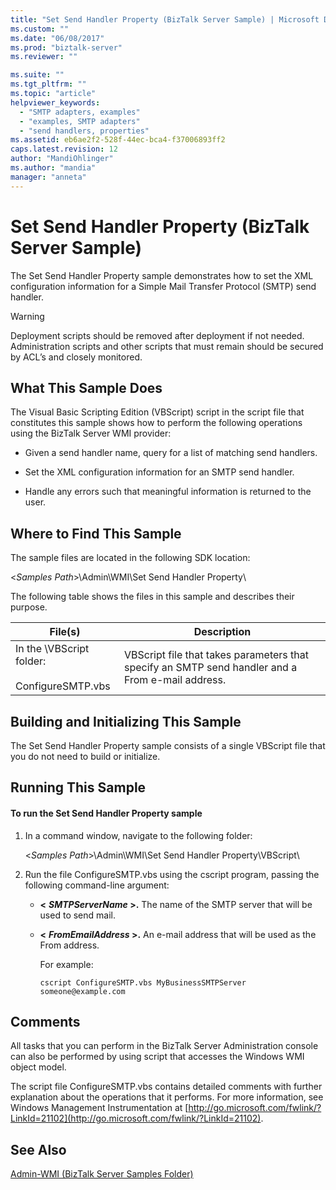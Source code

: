 ```yaml
---
title: "Set Send Handler Property (BizTalk Server Sample) | Microsoft Docs"
ms.custom: ""
ms.date: "06/08/2017"
ms.prod: "biztalk-server"
ms.reviewer: ""

ms.suite: ""
ms.tgt_pltfrm: ""
ms.topic: "article"
helpviewer_keywords: 
  - "SMTP adapters, examples"
  - "examples, SMTP adapters"
  - "send handlers, properties"
ms.assetid: eb6ae2f2-528f-44ec-bca4-f37006893ff2
caps.latest.revision: 12
author: "MandiOhlinger"
ms.author: "mandia"
manager: "anneta"
---
```

# Set Send Handler Property (BizTalk Server Sample)
The Set Send Handler Property sample demonstrates how to set the XML configuration information for a Simple Mail Transfer Protocol (SMTP) send handler.  
  
> [!WARNING]
>  Deployment scripts should be removed after deployment if not needed. Administration scripts and other scripts that must remain should be secured by ACL’s and closely monitored.  
  
## What This Sample Does  
 The Visual Basic Scripting Edition (VBScript) script in the script file that constitutes this sample shows how to perform the following operations using the BizTalk Server WMI provider:  
  
-   Given a send handler name, query for a list of matching send handlers.  
  
-   Set the XML configuration information for an SMTP send handler.  
  
-   Handle any errors such that meaningful information is returned to the user.  
  
## Where to Find This Sample  
 The sample files are located in the following SDK location:  
  
 \<*Samples Path*\>\Admin\WMI\Set Send Handler Property\  
  
 The following table shows the files in this sample and describes their purpose.  
  
|File(s)|Description|  
|---------------|-----------------|  
|In the \VBScript folder:<br /><br /> ConfigureSMTP.vbs|VBScript file that takes parameters that specify an SMTP send handler and a From e-mail address.|  
  
## Building and Initializing This Sample  
 The Set Send Handler Property sample consists of a single VBScript file that you do not need to build or initialize.  
  
## Running This Sample  
  
#### To run the Set Send Handler Property sample  
  
1.  In a command window, navigate to the following folder:  
  
     \<*Samples Path*\>\Admin\WMI\Set Send Handler Property\VBScript\  
  
2.  Run the file ConfigureSMTP.vbs using the cscript program, passing the following command-line argument:  
  
    -   **\<**
         ***SMTPServerName* \>.** The name of the SMTP server that will be used to send mail.  
  
    -   **\<**
         ***FromEmailAddress* \>.** An e-mail address that will be used as the From address.  
  
         For example:  
  
        ```  
        cscript ConfigureSMTP.vbs MyBusinessSMTPServer someone@example.com  
        ```  
  
## Comments  
 All tasks that you can perform in the BizTalk Server Administration console can also be performed by using script that accesses the Windows WMI object model.  
  
 The script file ConfigureSMTP.vbs contains detailed comments with further explanation about the operations that it performs. For more information, see Windows Management Instrumentation at [http://go.microsoft.com/fwlink/?LinkId=21102](http://go.microsoft.com/fwlink/?LinkId=21102).  
  
## See Also  
 [Admin-WMI (BizTalk Server Samples Folder)](../core/admin-wmi-biztalk-server-samples-folder.md)